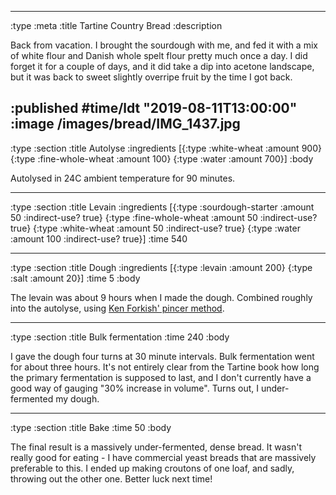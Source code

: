 --------------------------------------------------------------------------------
:type :meta
:title Tartine Country Bread
:description

Back from vacation. I brought the sourdough with me, and fed it with a mix of
white flour and Danish whole spelt flour pretty much once a day. I did forget it
for a couple of days, and it did take a dip into acetone landscape, but it was
back to sweet slightly overripe fruit by the time I got back.

:published #time/ldt "2019-08-11T13:00:00"
:image /images/bread/IMG_1437.jpg
--------------------------------------------------------------------------------
:type :section
:title Autolyse
:ingredients
[{:type :white-wheat :amount 900}
 {:type :fine-whole-wheat :amount 100}
 {:type :water :amount 700}]
:body

Autolysed in 24C ambient temperature for 90 minutes.

--------------------------------------------------------------------------------
:type :section
:title Levain
:ingredients
[{:type :sourdough-starter :amount 50 :indirect-use? true}
 {:type :fine-whole-wheat :amount 50 :indirect-use? true}
 {:type :white-wheat :amount 50 :indirect-use? true}
 {:type :water :amount 100 :indirect-use? true}]
:time 540

--------------------------------------------------------------------------------
:type :section
:title Dough
:ingredients
[{:type :levain :amount 200}
 {:type :salt :amount 20}]
:time 5
:body

The levain was about 9 hours when I made the dough. Combined roughly into the
autolyse, using [Ken Forkish' pincer
method](https://www.youtube.com/watch?v=HoY7CPw0E1s).

--------------------------------------------------------------------------------
:type :section
:title Bulk fermentation
:time 240
:body

I gave the dough four turns at 30 minute intervals. Bulk fermentation went for
about three hours. It's not entirely clear from the Tartine book how long the
primary fermentation is supposed to last, and I don't currently have a good way
of gauging "30% increase in volume". Turns out, I under-fermented my dough.

--------------------------------------------------------------------------------
:type :section
:title Bake
:time 50
:body

The final result is a massively under-fermented, dense bread. It wasn't really
good for eating - I have commercial yeast breads that are massively preferable
to this. I ended up making croutons of one loaf, and sadly, throwing out the
other one. Better luck next time!
